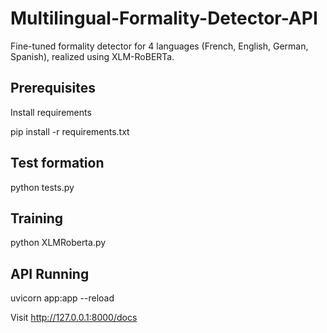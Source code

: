 # Multilingual-Formality-Detector-API

Fine-tuned formality detector for 4 languages (French, English, German, Spanish), realized using XLM-RoBERTa.

## Prerequisites

Install requirements

pip install -r requirements.txt

## Test formation

python tests.py

## Training

python XLMRoberta.py

## API Running

uvicorn app:app --reload

Visit http://127.0.0.1:8000/docs
